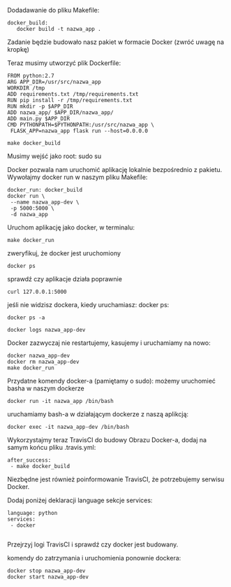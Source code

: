 Dodadawanie do pliku Makefile:

```
docker_build:
   docker build -t nazwa_app .

```   
Zadanie będzie budowało nasz pakiet w formacie Docker (zwróć uwagę na
kropkę)


Teraz musimy utworzyć plik Dockerfile:

```
FROM python:2.7
ARG APP_DIR=/usr/src/nazwa_app
WORKDIR /tmp
ADD requirements.txt /tmp/requirements.txt
RUN pip install -r /tmp/requirements.txt
RUN mkdir -p $APP_DIR
ADD nazwa_app/ $APP_DIR/nazwa_app/
ADD main.py $APP_DIR
CMD PYTHONPATH=$PYTHONPATH:/usr/src/nazwa_app \
 FLASK_APP=nazwa_app flask run --host=0.0.0.0

```

```
make docker_build
```
Musimy wejść jako root:
sudo su

Docker pozwala nam uruchomić aplikację lokalnie bezpośrednio z pakietu. Wywołajmy docker run w naszym
pliku Makefile:

```
docker_run: docker_build
docker run \
 --name nazwa_app-dev \
 -p 5000:5000 \
 -d nazwa_app

``` 
Uruchom aplikację jako docker, w terminalu:

```
make docker_run

```
zweryfikuj, że docker jest uruchomiony

```
docker ps

```
sprawdź czy aplikacje działa poprawnie

```
curl 127.0.0.1:5000

```
jeśli nie widzisz dockera, kiedy uruchamiasz: docker ps:

```
docker ps -a

docker logs nazwa_app-dev

```
Docker zazwyczaj nie restartujemy, kasujemy i uruchamiamy na nowo:

```
docker nazwa_app-dev
docker rm nazwa_app-dev
make docker_run

```
Przydatne komendy docker-a (pamiętamy o sudo):
możemy uruchomieć basha w naszym dockerze

```
docker run -it nazwa_app /bin/bash

```
uruchamiamy bash-a w działającym dockerze z naszą aplikcją:

```
docker exec -it nazwa_app-dev /bin/bash

```
Wykorzystajmy teraz TravisCI do budowy Obrazu Docker-a, dodaj na samym końcu pliku .travis.yml:

```
after_success:
 - make docker_build

``` 
 Niezbędne jest również poinformowanie TravisCI, że potrzebujemy serwisu Docker.
 
 Dodaj poniżej deklaracji language sekcje services:
 
```
language: python
services:
 - docker
 
```
Przejrzyj logi TravisCI i sprawdź czy docker jest budowany.

komendy do zatrzymania i uruchomienia ponownie dockera:

```
docker stop nazwa_app-dev
docker start nazwa_app-dev

```

